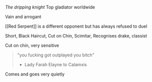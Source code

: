 _The dripping knight_
Top gladiator worldwide

Vain and arrogant


[[Red Serpent]] is a different opponent but has always refused to duel


Short, Black Haircut, Cut on Chin, Scimitar, Recognises drake, classist

Cut on chin, very sensitive

> "you fucking got outplayed you bitch"
> - Lady Farah Elayne to Calamxis


Comes and goes very quietly

